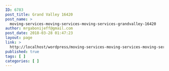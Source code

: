 ```yaml
---
ID: 6783
post_title: Grand Valley 16420
post_name: >
  moving-services-moving-services-moving-services-grandvalley-16420
author: mrgabonijeff@gmail.com
post_date: 2018-03-28 01:47:23
layout: page
link: >
  http://localhost/wordpress/moving-services-moving-services-moving-services-grandvalley-16420/
published: true
tags: [ ]
categories: [ ]
---
```

